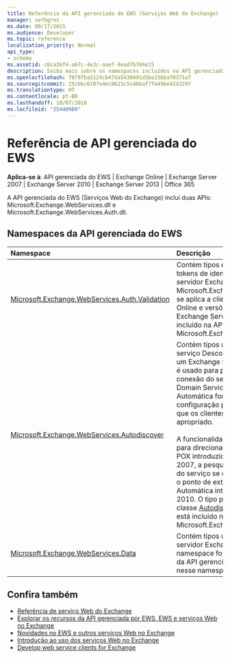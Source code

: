 ```yaml
---
title: Referência da API gerenciada do EWS (Serviços Web do Exchange)
manager: sethgros
ms.date: 09/17/2015
ms.audience: Developer
ms.topic: reference
localization_priority: Normal
api_type:
- schema
ms.assetid: c6ca36f4-a67c-4e3c-aae7-9ead7b704e15
description: Saiba mais sobre os namespaces incluídos na API gerenciada do EWS.
ms.openlocfilehash: 78797ba5124cb47da5430491d3be23bbaf0371a7
ms.sourcegitcommit: 25cbbc6707e4ec0621c5c46baf7fe49be42d3297
ms.translationtype: HT
ms.contentlocale: pt-BR
ms.lasthandoff: 10/07/2018
ms.locfileid: "25440980"
---
```

# <a name="ews-managed-api-reference"></a>Referência de API gerenciada do EWS

**Aplica-se à**: API gerenciada do EWS | Exchange Online | Exchange Server 2007 | Exchange Server 2010 | Exchange Server 2013 | Office 365

A API gerenciada do EWS (Serviços Web do Exchange) inclui duas APIs: Microsoft.Exchange.WebServices.dll e Microsoft.Exchange.WebServices.Auth.dll.

## <a name="ews-managed-api-namespaces"></a>Namespaces da API gerenciada do EWS

|Namespace |Descrição |
|:---------|:-----------|
|[Microsoft.Exchange.WebServices.Auth.Validation](https://docs.microsoft.com/dotnet/api/microsoft.exchange.webservices.auth.validation?view=exchange-ews-api) |Contém tipos e métodos usados para validar tokens de identidade do usuário enviados de um servidor Exchange. O namespace Microsoft.Exchange.WebServices.Auth.Validation se aplica a clientes que direcionam o Exchange Online e versões do Exchange a partir do Exchange Server 2013. Esse namespace está incluído na API Microsoft.Exchange.WebServices.Auth.dll.|
|[Microsoft.Exchange.WebServices.Autodiscover](https://docs.microsoft.com/dotnet/api/microsoft.exchange.webservices.autodiscover?view=exchange-ews-api)|Contém tipos usados para se comunicar com o serviço Descoberta Automática hospedado por um Exchange Server. Esse namespace também é usado para procurar objetos de ponto de conexão do serviço no AD DS (Active Directory Domain Services). Os serviços Descoberta Automática fornecem informações de configuração para clientes do EWS. Isso permite que os clientes direcionem a URL do serviço apropriado.<br/><br/>A funcionalidade namespace pode ser usada para direcionar o serviço Descoberta Automática POX introduzido no Microsoft Exchange Server 2007, a pesquisa de objeto de ponto de conexão do serviço se o cliente ingressou no domínio ou o ponto de extremidade SOAP de Descoberta Automática introduzido no Exchange Server 2010. O tipo principal nesse namespace é a classe [AutodiscoverService](https://docs.microsoft.com/dotnet/api/microsoft.exchange.webservices.autodiscover.autodiscoverservice?view=exchange-ews-api). Esse namespace está incluído na API Microsoft.Exchange.WebServices.dll.|
|[Microsoft.Exchange.WebServices.Data](https://docs.microsoft.com/dotnet/api/microsoft.exchange.webservices.data?view=exchange-ews-api)| Contém tipos usados para se comunicar com o servidor Exchange por meio do EWS. Esse namespace fornece a principal funcionalidade da API gerenciada do EWS. O tipo principal nesse namespace é a classe [ExchangeService](https://docs.microsoft.com/dotnet/api/microsoft.exchange.webservices.data.exchangeservice?view=exchange-ews-api).|

## <a name="see-also"></a>Confira também

- [Referência de serviço Web do Exchange](web-services-reference-for-exchange.md)
- [Explorar os recursos da API gerenciada por EWS, EWS e serviços Web no Exchange](../exchange-web-services/explore-the-ews-managed-api-ews-and-web-services-in-exchange.md)
- [Novidades no EWS e outros serviços Web no Exchange](../exchange-web-services/whats-new-in-ews-and-other-web-services-in-exchange.md)
- [Introdução ao uso dos serviços Web no Exchange](../exchange-web-services/start-using-web-services-in-exchange.md)
- [Develop web service clients for Exchange](../exchange-web-services/develop-web-service-clients-for-exchange.md)

